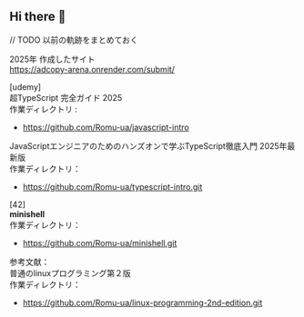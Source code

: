 ## Hi there 👋



// TODO 以前の軌跡をまとめておく    

   
2025年
作成したサイト   
https://adcopy-arena.onrender.com/submit/

[udemy]   
超TypeScript 完全ガイド 2025     
作業ディレクトリ : 
- https://github.com/Romu-ua/javascript-intro  

JavaScriptエンジニアのためのハンズオンで学ぶTypeScript徹底入門 2025年最新版    
作業ディレクトリ：
- https://github.com/Romu-ua/typescript-intro.git



[42]   
**minishell**  
作業ディレクトリ：
- https://github.com/Romu-ua/minishell.git


参考文献：  
普通のlinuxプログラミング第２版   
作業ディレクトリ：
- https://github.com/Romu-ua/linux-programming-2nd-edition.git

